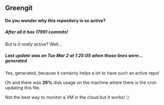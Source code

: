 ## Greengit

#### Do you wonder why this repository is so active?

##### After all it has 17991 commits!

But is it *really* active? Well...

##### Last update was on Tue Mar 2 at 1:25:05 when those lines were... generated

Yes, generated, because it certainly helps a lot to have such an active repo!

Oh and there was **26%** disk usage on the machine
where there is the cron updating this file.

Not the best way to monitor a VM in the cloud but it works! :)
